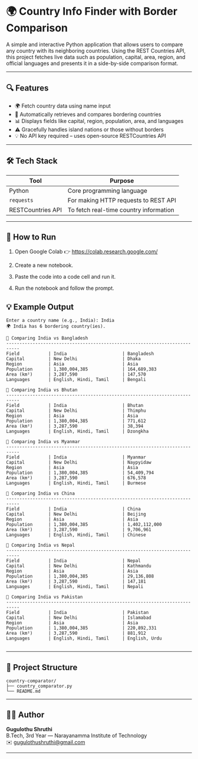 # 🌍 Country Info Finder with Border Comparison


A simple and interactive Python application that allows users to compare any country with its neighboring countries. Using the REST Countries API, this project fetches live data such as population, capital, area, region, and official languages and presents it in a side-by-side comparison format.

---

## 🔍 Features

- 🌍 Fetch country data using name input  
- 🔁 Automatically retrieves and compares bordering countries  
- 📊 Displays fields like capital, region, population, area, and languages  
- ⚠️ Gracefully handles island nations or those without borders  
- 💡 No API key required – uses open-source RESTCountries API

---

## 🛠️ Tech Stack

| Tool         | Purpose                                    |
|--------------|--------------------------------------------|
| Python       | Core programming language                  |
| `requests`   | For making HTTP requests to REST API       |
| RESTCountries API | To fetch real-time country information |

---

## 🚀 How to Run
1. Open Google Colab
👉 https://colab.research.google.com/

2. Create a new notebook.

3. Paste the code into a code cell and run it.

4. Run the notebook and follow the prompt. 

   
## 💡 Example Output

```
Enter a country name (e.g., India): India
🌍 India has 6 bordering country(ies).

🔁 Comparing India vs Bangladesh
---------------------------------------------------------------------------
Field           | India                     | Bangladesh               
Capital         | New Delhi                 | Dhaka                    
Region          | Asia                      | Asia                     
Population      | 1,380,004,385             | 164,689,383              
Area (km²)      | 3,287,590                 | 147,570                  
Languages       | English, Hindi, Tamil     | Bengali                  

🔁 Comparing India vs Bhutan
---------------------------------------------------------------------------
Field           | India                     | Bhutan                   
Capital         | New Delhi                 | Thimphu                  
Region          | Asia                      | Asia                     
Population      | 1,380,004,385             | 771,612                  
Area (km²)      | 3,287,590                 | 38,394                   
Languages       | English, Hindi, Tamil     | Dzongkha                 

🔁 Comparing India vs Myanmar
---------------------------------------------------------------------------
Field           | India                     | Myanmar                  
Capital         | New Delhi                 | Naypyidaw                
Region          | Asia                      | Asia                     
Population      | 1,380,004,385             | 54,409,794               
Area (km²)      | 3,287,590                 | 676,578                  
Languages       | English, Hindi, Tamil     | Burmese                  

🔁 Comparing India vs China
---------------------------------------------------------------------------
Field           | India                     | China                    
Capital         | New Delhi                 | Beijing                  
Region          | Asia                      | Asia                     
Population      | 1,380,004,385             | 1,402,112,000            
Area (km²)      | 3,287,590                 | 9,706,961                
Languages       | English, Hindi, Tamil     | Chinese                  

🔁 Comparing India vs Nepal
---------------------------------------------------------------------------
Field           | India                     | Nepal                    
Capital         | New Delhi                 | Kathmandu                
Region          | Asia                      | Asia                     
Population      | 1,380,004,385             | 29,136,808               
Area (km²)      | 3,287,590                 | 147,181                  
Languages       | English, Hindi, Tamil     | Nepali                   

🔁 Comparing India vs Pakistan
---------------------------------------------------------------------------
Field           | India                     | Pakistan                 
Capital         | New Delhi                 | Islamabad                
Region          | Asia                      | Asia                     
Population      | 1,380,004,385             | 220,892,331              
Area (km²)      | 3,287,590                 | 881,912                  
Languages       | English, Hindi, Tamil     | English, Urdu            


```

---

## 📂 Project Structure

```
country-comparator/
├── country_comparator.py
└── README.md
```

---

## 🙋‍♀️ Author

**Gugulothu Shruthi**  
B.Tech, 3rd Year — Narayanamma Institute of Technology  
✉️ [gugulothushruthi@gmail.com](mailto:gugulothushruthi@gmail.com)

---



